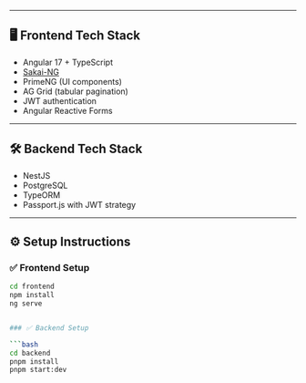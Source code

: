 
---

## 🖥️ Frontend Tech Stack

- Angular 17 + TypeScript
- [Sakai-NG](https://github.com/primefaces/sakai-ng)
- PrimeNG (UI components)
- AG Grid (tabular pagination)
- JWT authentication
- Angular Reactive Forms

---

## 🛠️ Backend Tech Stack

- NestJS
- PostgreSQL
- TypeORM
- Passport.js with JWT strategy

---

## ⚙️ Setup Instructions

### ✅ Frontend Setup

```bash
cd frontend
npm install
ng serve


### ✅ Backend Setup

```bash
cd backend
pnpm install
pnpm start:dev
